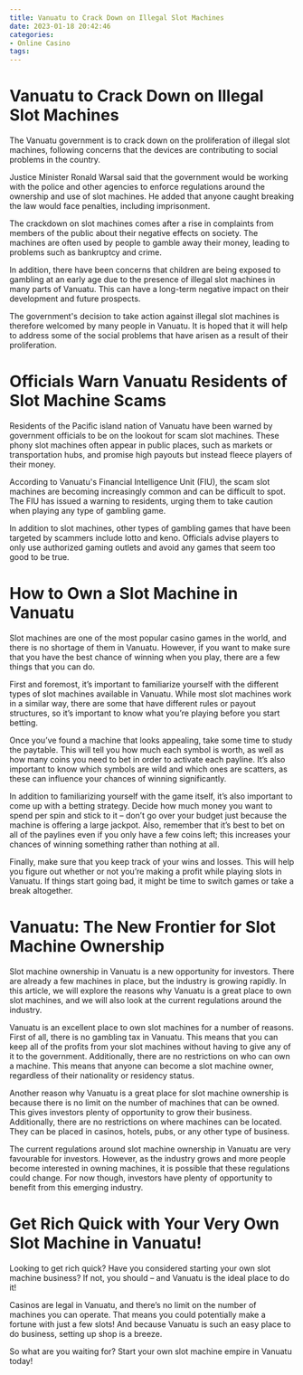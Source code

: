 ```yaml
---
title: Vanuatu to Crack Down on Illegal Slot Machines
date: 2023-01-18 20:42:46
categories:
- Online Casino
tags:
---
```



#  Vanuatu to Crack Down on Illegal Slot Machines

The Vanuatu government is to crack down on the proliferation of illegal slot machines, following concerns that the devices are contributing to social problems in the country.

Justice Minister Ronald Warsal said that the government would be working with the police and other agencies to enforce regulations around the ownership and use of slot machines. He added that anyone caught breaking the law would face penalties, including imprisonment.

The crackdown on slot machines comes after a rise in complaints from members of the public about their negative effects on society. The machines are often used by people to gamble away their money, leading to problems such as bankruptcy and crime.

In addition, there have been concerns that children are being exposed to gambling at an early age due to the presence of illegal slot machines in many parts of Vanuatu. This can have a long-term negative impact on their development and future prospects.

The government's decision to take action against illegal slot machines is therefore welcomed by many people in Vanuatu. It is hoped that it will help to address some of the social problems that have arisen as a result of their proliferation.

#  Officials Warn Vanuatu Residents of Slot Machine Scams

Residents of the Pacific island nation of Vanuatu have been warned by government officials to be on the lookout for scam slot machines. These phony slot machines often appear in public places, such as markets or transportation hubs, and promise high payouts but instead fleece players of their money.

According to Vanuatu's Financial Intelligence Unit (FIU), the scam slot machines are becoming increasingly common and can be difficult to spot. The FIU has issued a warning to residents, urging them to take caution when playing any type of gambling game.

In addition to slot machines, other types of gambling games that have been targeted by scammers include lotto and keno. Officials advise players to only use authorized gaming outlets and avoid any games that seem too good to be true.

#  How to Own a Slot Machine in Vanuatu 

Slot machines are one of the most popular casino games in the world, and there is no shortage of them in Vanuatu. However, if you want to make sure that you have the best chance of winning when you play, there are a few things that you can do.

First and foremost, it’s important to familiarize yourself with the different types of slot machines available in Vanuatu. While most slot machines work in a similar way, there are some that have different rules or payout structures, so it’s important to know what you’re playing before you start betting.

Once you’ve found a machine that looks appealing, take some time to study the paytable. This will tell you how much each symbol is worth, as well as how many coins you need to bet in order to activate each payline. It’s also important to know which symbols are wild and which ones are scatters, as these can influence your chances of winning significantly.

In addition to familiarizing yourself with the game itself, it’s also important to come up with a betting strategy. Decide how much money you want to spend per spin and stick to it – don’t go over your budget just because the machine is offering a large jackpot. Also, remember that it’s best to bet on all of the paylines even if you only have a few coins left; this increases your chances of winning something rather than nothing at all.

Finally, make sure that you keep track of your wins and losses. This will help you figure out whether or not you’re making a profit while playing slots in Vanuatu. If things start going bad, it might be time to switch games or take a break altogether.

#  Vanuatu: The New Frontier for Slot Machine Ownership 

Slot machine ownership in Vanuatu is a new opportunity for investors. There are already a few machines in place, but the industry is growing rapidly. In this article, we will explore the reasons why Vanuatu is a great place to own slot machines, and we will also look at the current regulations around the industry.

Vanuatu is an excellent place to own slot machines for a number of reasons. First of all, there is no gambling tax in Vanuatu. This means that you can keep all of the profits from your slot machines without having to give any of it to the government. Additionally, there are no restrictions on who can own a machine. This means that anyone can become a slot machine owner, regardless of their nationality or residency status.

Another reason why Vanuatu is a great place for slot machine ownership is because there is no limit on the number of machines that can be owned. This gives investors plenty of opportunity to grow their business. Additionally, there are no restrictions on where machines can be located. They can be placed in casinos, hotels, pubs, or any other type of business.

The current regulations around slot machine ownership in Vanuatu are very favourable for investors. However, as the industry grows and more people become interested in owning machines, it is possible that these regulations could change. For now though, investors have plenty of opportunity to benefit from this emerging industry.

#  Get Rich Quick with Your Very Own Slot Machine in Vanuatu!

Looking to get rich quick? Have you considered starting your own slot machine business? If not, you should – and Vanuatu is the ideal place to do it!

Casinos are legal in Vanuatu, and there’s no limit on the number of machines you can operate. That means you could potentially make a fortune with just a few slots! And because Vanuatu is such an easy place to do business, setting up shop is a breeze.

So what are you waiting for? Start your own slot machine empire in Vanuatu today!